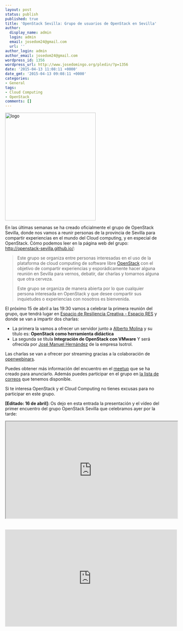 ```yaml
---
layout: post
status: publish
published: true
title: 'OpenStack Sevilla: Grupo de usuarios de OpenStack en Sevilla'
author:
  display_name: admin
  login: admin
  email: josedom24@gmail.com
  url: ''
author_login: admin
author_email: josedom24@gmail.com
wordpress_id: 1356
wordpress_url: http://www.josedomingo.org/pledin/?p=1356
date: '2015-04-13 11:08:11 +0000'
date_gmt: '2015-04-13 09:08:11 +0000'
categories:
- General
tags:
- Cloud Computing
- OpenStack
comments: []
---
```

<p><a class="thumbnail" href="http://openstack-sevilla.github.io/"><img class=" size-full wp-image-1357 aligncenter" src="http://www.josedomingo.org/pledin/wp-content/uploads/2015/04/logo.png" alt="logo" width="295" height="350" /></a></p>
<p>En las &uacute;ltimas semanas se ha creado oficialmente el grupo de OpenStack Sevilla, donde nos vamos a reunir personas de la provincia de Sevilla para compartir experiencias en el mundo del Cloud computing, y en especial de OpenStack. C&oacute;mo podemos leer en la p&aacute;gina web del grupo: <a href="http://openstack-sevilla.github.io/">http://openstack-sevilla.github.io/</a>:</p>
<blockquote><p>Este grupo se organiza entre personas interesadas en el uso de la plataforma de cloud computing de software libre <a href="http://openstack.org/">OpenStack</a> con el objetivo de compartir experiencias y espor&aacute;dicamente hacer alguna reuni&oacute;n en Sevilla para vernos, debatir, dar charlas y tomarnos alguna que otra cerveza.</p>
<p>Este grupo se organiza de manera abierta por lo que cualquier persona interesada en OpenStack y que desee compartir sus inquietudes o experiencias con nosotros es bienvenida.</p></blockquote>
<p>El pr&oacute;ximo 15 de abril a las 19:30 vamos a celebrar la primera reuni&oacute;n del grupo, que tendr&aacute; lugar en <a href="http://espaciores.org/">Espacio de Resiliencia Creativa - Espacio RES</a> y donde se van a impartir dos charlas:</p>
<ul>
<li>La primera la vamos a ofrecer un servidor junto a <a href="https://twitter.com/alberto_molina">Alberto Molina</a> y su t&iacute;tulo es: <strong>OpenStack como herramienta did&aacute;ctica</strong></li>
<li>La segunda se t&iacute;tula <strong>Integraci&oacute;n de OpenStack con VMware</strong> Y ser&aacute; ofrecida por <a href="https://twitter.com/jos3mhb">Jos&eacute; Manuel Hern&aacute;ndez</a> de la empresa Isotrol.</li>
</ul>
<p>Las charlas se van a ofrecer por streaming gracias a la colaboraci&oacute;n de <a href="https://openwebinars.net/">openwebinars</a>.</p>
<p>Puedes obtener m&aacute;s informaci&oacute;n del encuentro en el <a href="http://www.meetup.com/espacio_RES/events/221651979/">meetup</a> que se ha creado para anunciarlo. Adem&aacute;s puedes participar en el grupo en <a href="https://groups.google.com/forum/?hl=es#!forum/openstack-sevilla">la lista de correos</a> que tenemos disponible.</p>
<p>Si te interesa OpenStack y el Cloud Computing no tienes excusas para no participar en este grupo.</p>
<p><strong>[Editado: 16 de abril]: </strong>Os dejo en esta entrada la presentaci&oacute;n y el v&iacute;deo del primer encuentro del grupo OpenStack Sevilla que celebramos ayer por la tarde:</p>
<p><center><iframe src="http://iesgn.github.io/openstacksvq1/#/" width="560" height="315"></iframe></center><br />
<br />
<center><iframe width="560" height="315" src="https://www.youtube.com/embed/p6Quofs4Wlo" frameborder="0" allowfullscreen></iframe></center></p>
